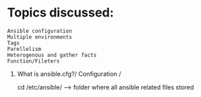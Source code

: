 # Topics discussed:
    Ansible configuration
    Multiple environments
    Tags
    Parellelism
    Heterogenous and gather facts
    Function/Fileters
    
1) What is ansible.cfg?/ Configuration /
    
    cd /etc/ansible/ --> folder where all ansible related files stored 
    

